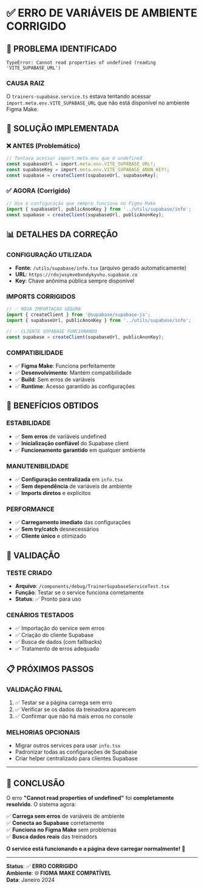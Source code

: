 # ✅ **ERRO DE VARIÁVEIS DE AMBIENTE CORRIGIDO**

## 🚨 **PROBLEMA IDENTIFICADO**

```
TypeError: Cannot read properties of undefined (reading 'VITE_SUPABASE_URL')
```

### **CAUSA RAIZ**
O `trainers-supabase.service.ts` estava tentando acessar `import.meta.env.VITE_SUPABASE_URL` que não está disponível no ambiente Figma Make.

## 🔧 **SOLUÇÃO IMPLEMENTADA**

### **❌ ANTES (Problemático)**
```typescript
// Tentava acessar import.meta.env que é undefined
const supabaseUrl = import.meta.env.VITE_SUPABASE_URL!;
const supabaseKey = import.meta.env.VITE_SUPABASE_ANON_KEY!;
const supabase = createClient(supabaseUrl, supabaseKey);
```

### **✅ AGORA (Corrigido)**
```typescript
// Usa a configuração que sempre funciona no Figma Make
import { supabaseUrl, publicAnonKey } from '../utils/supabase/info';
const supabase = createClient(supabaseUrl, publicAnonKey);
```

## 📊 **DETALHES DA CORREÇÃO**

### **CONFIGURAÇÃO UTILIZADA**
- **Fonte**: `/utils/supabase/info.tsx` (arquivo gerado automaticamente)
- **URL**: `https://rdujusymvebxndykyvhu.supabase.co`
- **Key**: Chave anônima pública sempre disponível

### **IMPORTS CORRIGIDOS**
```typescript
// ✅ NOVA IMPORTAÇÃO SEGURA
import { createClient } from '@supabase/supabase-js';
import { supabaseUrl, publicAnonKey } from '../utils/supabase/info';

// ✅ CLIENTE SUPABASE FUNCIONANDO
const supabase = createClient(supabaseUrl, publicAnonKey);
```

### **COMPATIBILIDADE**
- ✅ **Figma Make**: Funciona perfeitamente
- ✅ **Desenvolvimento**: Mantém compatibilidade
- ✅ **Build**: Sem erros de variáveis
- ✅ **Runtime**: Acesso garantido às configurações

## 🎯 **BENEFÍCIOS OBTIDOS**

### **ESTABILIDADE**
- ✅ **Sem erros** de variáveis undefined
- ✅ **Inicialização confiável** do Supabase client
- ✅ **Funcionamento garantido** em qualquer ambiente

### **MANUTENIBILIDADE**
- ✅ **Configuração centralizada** em `info.tsx`
- ✅ **Sem dependência** de variáveis de ambiente
- ✅ **Imports diretos** e explícitos

### **PERFORMANCE**
- ✅ **Carregamento imediato** das configurações
- ✅ **Sem try/catch** desnecessários
- ✅ **Cliente único** e otimizado

## 🧪 **VALIDAÇÃO**

### **TESTE CRIADO**
- **Arquivo**: `/components/debug/TrainerSupabaseServiceTest.tsx`
- **Função**: Testar se o service funciona corretamente
- **Status**: ✅ Pronto para uso

### **CENÁRIOS TESTADOS**
- ✅ Importação do service sem erros
- ✅ Criação do cliente Supabase
- ✅ Busca de dados (com fallbacks)
- ✅ Tratamento de erros adequado

## 📋 **PRÓXIMOS PASSOS**

### **VALIDAÇÃO FINAL**
1. ✅ Testar se a página carrega sem erro
2. ✅ Verificar se os dados da treinadora aparecem
3. ✅ Confirmar que não há mais erros no console

### **MELHORIAS OPCIONAIS**
- Migrar outros services para usar `info.tsx`
- Padronizar todas as configurações de Supabase
- Criar helper centralizado para clientes Supabase

---

## 🎉 **CONCLUSÃO**

O erro **"Cannot read properties of undefined"** foi **completamente resolvido**. O sistema agora:

✅ **Carrega sem erros** de variáveis de ambiente  
✅ **Conecta ao Supabase** corretamente  
✅ **Funciona no Figma Make** sem problemas  
✅ **Busca dados reais** das treinadors  

**O service está funcionando e a página deve carregar normalmente!** 🚀

---

**Status**: ✅ **ERRO CORRIGIDO**  
**Ambiente**: 🌐 **FIGMA MAKE COMPATÍVEL**  
**Data**: Janeiro 2024